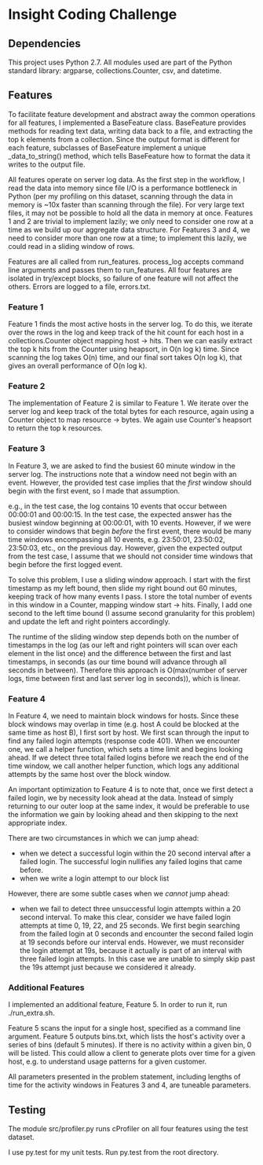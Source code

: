 # Insight Coding Challenge

## Dependencies

This project uses Python 2.7. All modules used are part of the Python standard library: argparse, collections.Counter, csv, and datetime.

## Features

To facilitate feature development and abstract away the common operations for all features, I implemented a BaseFeature class. BaseFeature provides methods for reading text data, writing data back to a file, and extracting the top k elements from a collection. Since the output format is different for each feature, subclasses of BaseFeature implement a unique _data_to_string() method, which tells BaseFeature how to format the data it writes to the output file.

All features operate on server log data. As the first step in the workflow, I read the data into memory since file I/O is a performance bottleneck in Python (per my profiling on this dataset, scanning through the data in memory is ~10x faster than scanning through the file). For very large text files, it may not be possible to hold all the data in memory at once. Features 1 and 2 are trivial to implement lazily; we only need to consider one row at a time as we build up our aggregate data structure. For Features 3 and 4, we need to consider more than one row at a time; to implement this lazily, we could read in a sliding window of rows.

Features are all called from run_features. process_log accepts command line arguments and passes them to run_features. All four features are isolated in try/except blocks, so failure of one feature will not affect the others. Errors are logged to a file, errors.txt.

### Feature 1

Feature 1 finds the most active hosts in the server log. To do this, we iterate over the rows in the log and keep track of the hit count for each host in a collections.Counter object mapping host -> hits. Then we can easily extract the top k hits from the Counter using heapsort, in O(n log k) time. Since scanning the log takes O(n) time, and our final sort takes O(n log k), that gives an overall performance of O(n log k).

### Feature 2

The implementation of Feature 2 is similar to Feature 1. We iterate over the server log and keep track of the total bytes for each resource, again using a Counter object to map resource -> bytes. We again use Counter's heapsort to return the top k resources.

### Feature 3

In Feature 3, we are asked to find the busiest 60 minute window in the server log. The instructions note that a window need not begin with an event. However, the provided test case implies that the *first* window should begin with the first event, so I made that assumption.

e.g., in the test case, the log contains 10 events that occur between 00:00:01 and 00:00:15. In the test case, the expected answer has the busiest window beginning at 00:00:01, with 10 events. However, if we were to consider windows that begin *before* the first event, there would be many time windows encompassing all 10 events, e.g. 23:50:01, 23:50:02, 23:50:03, etc., on the previous day. However, given the expected output from the test case, I assume that we should not consider time windows that begin before the first logged event.

To solve this problem, I use a sliding window approach. I start with the first timestamp as my left bound, then slide my right bound out 60 minutes, keeping track of how many events I pass. I store the total number of events in this window in a Counter, mapping window start -> hits. Finally, I add one second to the left time bound (I assume second granularity for this problem) and update the left and right pointers accordingly.

The runtime of the sliding window step depends both on the number of timestamps in the log (as our left and right pointers will scan over each element in the list once) and the difference between the first and last timestamps, in seconds (as our time bound will advance through all seconds in between). Therefore this approach is O(max(number of server logs, time between first and last server log in seconds)), which is linear.

### Feature 4

In Feature 4, we need to maintain block windows for hosts. Since these block windows may overlap in time (e.g. host A could be blocked at the same time as host B), I first sort by host. We first scan through the input to find any failed login attempts (response code 401). When we encounter one, we call a helper function, which sets a time limit and begins looking ahead. If we detect three total failed logins before we reach the end of the time window, we call another helper function, which logs any additional attempts by the same host over the block window.

An important optimization to Feature 4 is to note that, once we first detect a failed login, we by necessity look ahead at the data. Instead of simply returning to our outer loop at the same index, it would be preferable to use the information we gain by looking ahead and then skipping to the next appropriate index.

There are two circumstances in which we can jump ahead:
- when we detect a successful login within the 20 second interval after a failed login. The successful login nullifies any failed logins that came before.
- when we write a login attempt to our block list

However, there are some subtle cases when we *cannot* jump ahead:
- when we fail to detect three unsuccessful login attempts within a 20 second interval. To make this clear, consider we have failed login attempts at time 0, 19, 22, and 25 seconds. We first begin searching from the failed login at 0 seconds and encounter the second failed login at 19 seconds before our interval ends. However, we must reconsider the login attempt at 19s, because it actually is part of an interval with three failed login attempts. In this case we are unable to simply skip past the 19s attempt just because we considered it already.

### Additional Features

I implemented an additional feature, Feature 5. In order to run it, run ./run_extra.sh.

Feature 5 scans the input for a single host, specified as a command line argument. Feature 5 outputs bins.txt, which lists the host's activity over a series of bins (default 5 minutes). If there is no activity within a given bin, 0 will be listed. This could allow a client to generate plots over time for a given host, e.g. to understand usage patterns for a given customer.

All parameters presented in the problem statement, including lengths of time for the activity windows in Features 3 and 4, are tuneable parameters. 

## Testing

The module src/profiler.py runs cProfiler on all four features using the test dataset.

I use py.test for my unit tests. Run py.test from the root directory.
